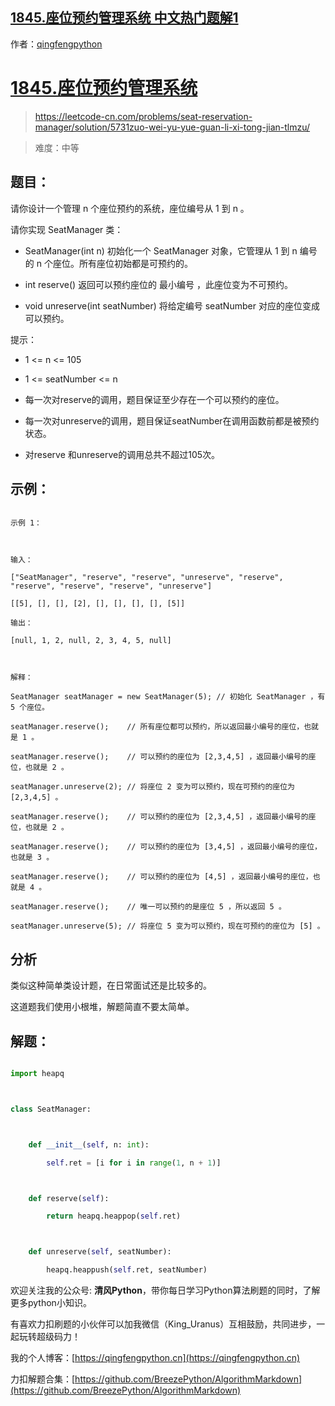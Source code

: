 ## [1845.座位预约管理系统 中文热门题解1](https://leetcode.cn/problems/seat-reservation-manager/solutions/100000/5731zuo-wei-yu-yue-guan-li-xi-tong-jian-tlmzu)

作者：[qingfengpython](https://leetcode.cn/u/qingfengpython)

# [1845.座位预约管理系统](https://leetcode-cn.com/problems/seat-reservation-manager/solution/5731zuo-wei-yu-yue-guan-li-xi-tong-jian-tlmzu/)
> https://leetcode-cn.com/problems/seat-reservation-manager/solution/5731zuo-wei-yu-yue-guan-li-xi-tong-jian-tlmzu/
> 
> 难度：中等

## 题目：


请你设计一个管理 n 个座位预约的系统，座位编号从 1 到 n 。

请你实现 SeatManager 类：

- SeatManager(int n) 初始化一个 SeatManager 对象，它管理从 1 到 n 编号的 n 个座位。所有座位初始都是可预约的。
- int reserve() 返回可以预约座位的 最小编号 ，此座位变为不可预约。
- void unreserve(int seatNumber) 将给定编号 seatNumber 对应的座位变成可以预约。

提示：

- 1 <= n <= 105
- 1 <= seatNumber <= n
- 每一次对reserve的调用，题目保证至少存在一个可以预约的座位。
- 每一次对unreserve的调用，题目保证seatNumber在调用函数前都是被预约状态。
- 对reserve 和unreserve的调用总共不超过105次。


## 示例：

```
示例 1：

输入：
["SeatManager", "reserve", "reserve", "unreserve", "reserve", "reserve", "reserve", "reserve", "unreserve"]
[[5], [], [], [2], [], [], [], [], [5]]
输出：
[null, 1, 2, null, 2, 3, 4, 5, null]

解释：
SeatManager seatManager = new SeatManager(5); // 初始化 SeatManager ，有 5 个座位。
seatManager.reserve();    // 所有座位都可以预约，所以返回最小编号的座位，也就是 1 。
seatManager.reserve();    // 可以预约的座位为 [2,3,4,5] ，返回最小编号的座位，也就是 2 。
seatManager.unreserve(2); // 将座位 2 变为可以预约，现在可预约的座位为 [2,3,4,5] 。
seatManager.reserve();    // 可以预约的座位为 [2,3,4,5] ，返回最小编号的座位，也就是 2 。
seatManager.reserve();    // 可以预约的座位为 [3,4,5] ，返回最小编号的座位，也就是 3 。
seatManager.reserve();    // 可以预约的座位为 [4,5] ，返回最小编号的座位，也就是 4 。
seatManager.reserve();    // 唯一可以预约的是座位 5 ，所以返回 5 。
seatManager.unreserve(5); // 将座位 5 变为可以预约，现在可预约的座位为 [5] 。
```

## 分析

类似这种简单类设计题，在日常面试还是比较多的。
这道题我们使用小根堆，解题简直不要太简单。

## 解题：

```python
import heapq

class SeatManager:

    def __init__(self, n: int):
        self.ret = [i for i in range(1, n + 1)]

    def reserve(self):
        return heapq.heappop(self.ret)

    def unreserve(self, seatNumber):
        heapq.heappush(self.ret, seatNumber)
```

欢迎关注我的公众号: **清风Python**，带你每日学习Python算法刷题的同时，了解更多python小知识。

有喜欢力扣刷题的小伙伴可以加我微信（King_Uranus）互相鼓励，共同进步，一起玩转超级码力！

我的个人博客：[https://qingfengpython.cn](https://qingfengpython.cn)

力扣解题合集：[https://github.com/BreezePython/AlgorithmMarkdown](https://github.com/BreezePython/AlgorithmMarkdown)